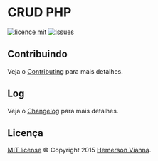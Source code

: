 # CRUD PHP

[![licence mit](https://img.shields.io/badge/license-MIT-blue.svg)](https://github.com/crud-solutions/crud-php/blob/master/LICENSE.md)
[![issues](https://img.shields.io/github/issues/crud-solutions/crud-php.svg)](https://github.com/crud-solutions/crud-php/issues)

## Contribuindo

Veja o [Contributing](CONTRIBUTING.md) para mais detalhes.

## Log

Veja o [Changelog](CHANGELOG.md) para mais detalhes.

## Licença

[MIT license](LICENSE.md) © Copyright 2015 [Hemerson Vianna](http://hemersonvianna.io).
